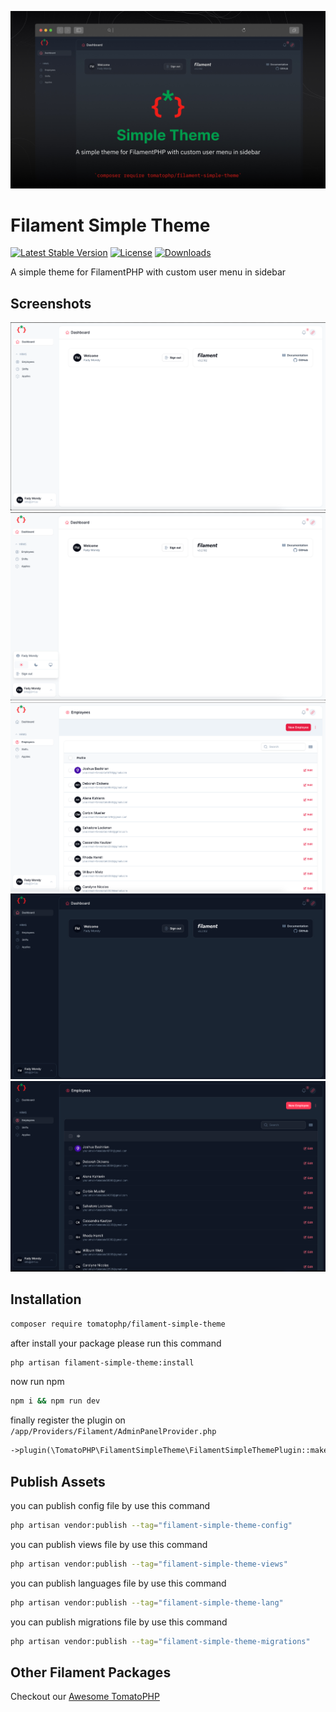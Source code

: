 ![Screenshot](https://raw.githubusercontent.com/tomatophp/filament-simple-theme/master/arts/3x1io-tomato-simple-theme.jpg)

# Filament Simple Theme

[![Latest Stable Version](https://poser.pugx.org/tomatophp/filament-simple-theme/version.svg)](https://packagist.org/packages/tomatophp/filament-simple-theme)
[![License](https://poser.pugx.org/tomatophp/filament-simple-theme/license.svg)](https://packagist.org/packages/tomatophp/filament-simple-theme)
[![Downloads](https://poser.pugx.org/tomatophp/filament-simple-theme/d/total.svg)](https://packagist.org/packages/tomatophp/filament-simple-theme)

A simple theme for FilamentPHP with custom user menu in sidebar

## Screenshots

![Dashboard](https://raw.githubusercontent.com/tomatophp/filament-simple-theme/master/arts/dashboard.png)
![User Menu](https://raw.githubusercontent.com/tomatophp/filament-simple-theme/master/arts/user-menu.png)
![Resource](https://raw.githubusercontent.com/tomatophp/filament-simple-theme/master/arts/resource.png)
![Dark Dashboard](https://raw.githubusercontent.com/tomatophp/filament-simple-theme/master/arts/dashboard-dark.png)
![Dark Resource](https://raw.githubusercontent.com/tomatophp/filament-simple-theme/master/arts/resource-dark.png)

## Installation

```bash
composer require tomatophp/filament-simple-theme
```
after install your package please run this command

```bash
php artisan filament-simple-theme:install
```

now run npm

```bash
npm i && npm run dev
```

finally register the plugin on `/app/Providers/Filament/AdminPanelProvider.php`

```php
->plugin(\TomatoPHP\FilamentSimpleTheme\FilamentSimpleThemePlugin::make())
```

## Publish Assets

you can publish config file by use this command

```bash
php artisan vendor:publish --tag="filament-simple-theme-config"
```

you can publish views file by use this command

```bash
php artisan vendor:publish --tag="filament-simple-theme-views"
```

you can publish languages file by use this command

```bash
php artisan vendor:publish --tag="filament-simple-theme-lang"
```

you can publish migrations file by use this command

```bash
php artisan vendor:publish --tag="filament-simple-theme-migrations"
```

## Other Filament Packages

Checkout our [Awesome TomatoPHP](https://github.com/tomatophp/awesome)

